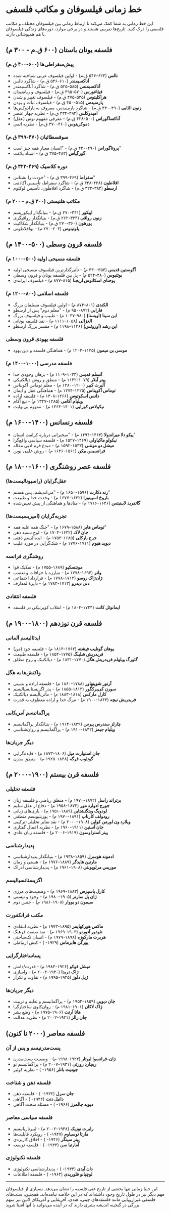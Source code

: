 # خط زمانی فیلسوفان و مکاتب فلسفی

این خط زمانی به شما کمک می‌کند تا ارتباط زمانی بین فیلسوفان مختلف و مکاتب فلسفی را درک کنید. تاریخ‌ها تقریبی هستند و در برخی موارد، دوره‌های زندگی فیلسوفان با هم همپوشانی دارند.

## فلسفه یونان باستان (۶۰۰ ق.م - ۳۰۰ م)

### پیش‌سقراطی‌ها (۶۰۰-۴۰۰ ق.م)
- **تالس** (۶۲۴-۵۴۶ ق.م) - اولین فیلسوف غربی شناخته شده
- **آناکسیمندر** (۶۱۰-۵۴۶ ق.م) - شاگرد تالس
- **آناکسیمنس** (۵۸۵-۵۲۵ ق.م) - شاگرد آناکسیمندر
- **فیثاغورس** (۵۷۰-۴۹۵ ق.م) - فیلسوف و ریاضیدان
- **هراکلیتوس** (۵۳۵-۴۷۵ ق.م) - فیلسوف تغییر و شدن
- **پارمنیدس** (۵۱۵-۴۵۰ ق.م) - فیلسوف ثبات و بودن
- **زنون الئایی** (۴۹۰-۴۳۰ ق.م) - شاگرد پارمنیدس، معروف به پارادوکس‌ها
- **امپدوکلس** (۴۹۴-۴۳۴ ق.م) - نظریه چهار عنصر
- **آناکساگوراس** (۵۰۰-۴۲۸ ق.م) - معرفی مفهوم نوس (عقل)
- **دموکریتوس** (۴۶۰-۳۷۰ ق.م) - نظریه اتمی

### سوفسطائیان (۴۷۰-۳۹۹ ق.م)
- **پروتاگوراس** (۴۹۰-۴۲۰ ق.م) - "انسان معیار همه چیز است"
- **گورگیاس** (۴۸۳-۳۷۵ ق.م) - استاد بلاغت

### دوره کلاسیک (۴۶۹-۳۲۲ ق.م)
- **سقراط** (۴۶۹-۳۹۹ ق.م) - "خودت را بشناس"
- **افلاطون** (۴۲۸-۳۴۸ ق.م) - شاگرد سقراط، تأسیس آکادمی
- **ارسطو** (۳۸۴-۳۲۲ ق.م) - شاگرد افلاطون، تأسیس لوکئوم

### مکاتب هلنیستی (۳۰۰ ق.م - ۲۰۰ م)
- **اپیکور** (۳۴۱-۲۷۰ ق.م) - بنیانگذار اپیکوریسم
- **زنون رواقی** (۳۳۴-۲۶۲ ق.م) - بنیانگذار رواقیگری
- **پورهون** (۳۶۰-۲۷۰ ق.م) - بنیانگذار شکاکیت
- **پلوتینوس** (۲۰۴-۲۷۰ م) - نوافلاطونی

## فلسفه قرون وسطی (۵۰۰-۱۴۰۰ م)

### فلسفه مسیحی اولیه (۵۰۰-۱۰۰۰ م)
- **آگوستین قدیس** (۳۵۴-۴۳۰ م) - تأثیرگذارترین فیلسوف مسیحی اولیه
- **بوئتیوس** (۴۸۰-۵۲۴ م) - پل بین فلسفه یونان و قرون وسطی
- **یوحنای اسکاتوس اریجنا** (۸۱۵-۸۷۷ م) - فیلسوف ایرلندی

### فلسفه اسلامی (۸۰۰-۱۲۰۰ م)
- **الکندی** (۸۰۱-۸۷۳ م) - اولین فیلسوف مسلمان بزرگ
- **فارابی** (۸۷۲-۹۵۰ م) - "معلم دوم" پس از ارسطو
- **ابن سینا (اویسنا)** (۹۸۰-۱۰۳۷ م) - طبیب و فیلسوف بزرگ
- **الغزالی** (۱۰۵۸-۱۱۱۱ م) - نقد فلسفه یونانی
- **ابن رشد (آوروئس)** (۱۱۲۶-۱۱۹۸ م) - مفسر بزرگ ارسطو

### فلسفه یهودی قرون وسطی
- **موسی بن میمون** (۱۱۳۵-۱۲۰۴ م) - هماهنگی فلسفه و دین یهود

### فلسفه مدرسی (۱۰۰۰-۱۴۰۰ م)
- **آنسلم قدیس** (۱۰۳۳-۱۱۰۹ م) - برهان وجودی خدا
- **پیتر آبلار** (۱۰۷۹-۱۱۴۲ م) - منطق و روش دیالکتیکی
- **آلبرت کبیر** (۱۲۰۰-۱۲۸۰ م) - معلم توماس آکویناس
- **توماس آکویناس** (۱۲۲۵-۱۲۷۴ م) - هماهنگی عقل و ایمان
- **دانس اسکوتوس** (۱۲۶۶-۱۳۰۸ م) - فلسفه اراده
- **ویلیام اُکامی** (۱۲۸۵-۱۳۴۷ م) - تیغ اُکام
- **نیکولاس کوزایی** (۱۴۰۱-۱۴۶۴ م) - مفهوم بی‌نهایت

## فلسفه رنسانس (۱۴۰۰-۱۶۰۰ م)

- **پیکو دلا میراندولا** (۱۴۶۳-۱۴۹۴ م) - "سخنرانی درباره کرامت انسان"
- **نیکولو ماکیاولی** (۱۴۶۹-۱۵۲۷ م) - فلسفه سیاسی واقع‌گرا
- **میشل دو مونتنی** (۱۵۳۳-۱۵۹۲ م) - مبدع فرم ادبی مقاله
- **فرانسیس بیکن** (۱۵۶۱-۱۶۲۶ م) - روش علمی نوین

## فلسفه عصر روشنگری (۱۶۰۰-۱۸۰۰ م)

### عقل‌گرایان (راسیونالیست‌ها)
- **رنه دکارت** (۱۵۹۶-۱۶۵۰ م) - "می‌اندیشم، پس هستم"
- **باروخ اسپینوزا** (۱۶۳۲-۱۶۷۷ م) - وحدت خدا و طبیعت
- **گاتفرید لایبنیتس** (۱۶۴۶-۱۷۱۶ م) - منادها و هماهنگی از پیش تعیین‌شده

### تجربه‌گرایان (امپریسیست‌ها)
- **توماس هابز** (۱۵۸۸-۱۶۷۹ م) - "جنگ همه علیه همه"
- **جان لاک** (۱۶۳۲-۱۷۰۴ م) - لوح سفید ذهن
- **جرج بارکلی** (۱۶۸۵-۱۷۵۳ م) - ایده‌آلیسم ذهنی
- **دیوید هیوم** (۱۷۱۱-۱۷۷۶ م) - شک‌گرایی در مورد علیت

### روشنگری فرانسه
- **مونتسکیو** (۱۶۸۹-۱۷۵۵ م) - تفکیک قوا
- **ولتر** (۱۶۹۴-۱۷۷۸ م) - مبارزه با خرافات و تعصب
- **ژان‌ژاک روسو** (۱۷۱۲-۱۷۷۸ م) - قرارداد اجتماعی
- **دنی دیدرو** (۱۷۱۳-۱۷۸۴ م) - دایرة‌المعارف

### فلسفه انتقادی
- **ایمانوئل کانت** (۱۷۲۴-۱۸۰۴ م) - انقلاب کوپرنیکی در فلسفه

## فلسفه قرن نوزدهم (۱۸۰۰-۱۹۰۰ م)

### ایدئالیسم آلمانی
- **یوهان گوتلیب فیشته** (۱۷۶۲-۱۸۱۴ م) - فلسفه خود (من)
- **فریدریش شلینگ** (۱۷۷۵-۱۸۵۴ م) - فلسفه طبیعت
- **گئورگ ویلهلم فریدریش هگل** (۱۷۷۰-۱۸۳۱ م) - دیالکتیک و روح مطلق

### واکنش‌ها به هگل
- **آرتور شوپنهاور** (۱۷۸۸-۱۸۶۰ م) - فلسفه اراده و بدبینی
- **سورن کی‌یرکگور** (۱۸۱۳-۱۸۵۵ م) - پدر اگزیستانسیالیسم
- **کارل مارکس** (۱۸۱۸-۱۸۸۳ م) - ماتریالیسم دیالکتیک
- **فریدریش نیچه** (۱۸۴۴-۱۹۰۰ م) - مرگ خدا و اراده معطوف به قدرت

### پراگماتیسم آمریکایی
- **چارلز سندرس پیرس** (۱۸۳۹-۱۹۱۴ م) - بنیانگذار پراگماتیسم
- **ویلیام جیمز** (۱۸۴۲-۱۹۱۰ م) - پراگماتیسم و روان‌شناسی

### دیگر جریان‌ها
- **جان استوارت میل** (۱۸۰۶-۱۸۷۳ م) - فایده‌گرایی
- **گوتلوب فرگه** (۱۸۴۸-۱۹۲۵ م) - منطق مدرن

## فلسفه قرن بیستم (۱۹۰۰-۲۰۰۰ م)

### فلسفه تحلیلی
- **برتراند راسل** (۱۸۷۲-۱۹۷۰ م) - منطق ریاضی و فلسفه زبان
- **جورج ادوارد مور** (۱۸۷۳-۱۹۵۸ م) - دفاع از عقل سلیم
- **لودویگ ویتگنشتاین** (۱۸۸۹-۱۹۵۱ م) - بازی‌های زبانی
- **رودولف کارناپ** (۱۸۹۱-۱۹۷۰ م) - پوزیتیویسم منطقی
- **ویلارد ون اورمن کواین** (۱۹۰۸-۲۰۰۰ م) - نقد تمایز تحلیلی-ترکیبی
- **جان آستین** (۱۹۱۱-۱۹۶۰ م) - نظریه اعمال گفتاری
- **پیتر استراوسون** (۱۹۱۹-۲۰۰۶ م) - فلسفه زبان عادی

### پدیدارشناسی
- **ادموند هوسرل** (۱۸۵۹-۱۹۳۸ م) - بنیانگذار پدیدارشناسی
- **مارتین هایدگر** (۱۸۸۹-۱۹۷۶ م) - هستی و زمان
- **موریس مرلوپونتی** (۱۹۰۸-۱۹۶۱ م) - پدیدارشناسی ادراک

### اگزیستانسیالیسم
- **کارل یاسپرس** (۱۸۸۳-۱۹۶۹ م) - وضعیت‌های مرزی
- **ژان پل سارتر** (۱۹۰۵-۱۹۸۰ م) - وجود و نیستی
- **سیمون دو بووار** (۱۹۰۸-۱۹۸۶ م) - جنس دوم

### مکتب فرانکفورت
- **ماکس هورکهایمر** (۱۸۹۵-۱۹۷۳ م) - نظریه انتقادی
- **تئودور آدورنو** (۱۹۰۳-۱۹۶۹ م) - نقد صنعت فرهنگ
- **هربرت مارکوزه** (۱۸۹۸-۱۹۷۹ م) - انسان تک‌ساحتی
- **یورگن هابرماس** (۱۹۲۹- ) - کنش ارتباطی

### پساساختارگرایی
- **میشل فوکو** (۱۹۲۶-۱۹۸۴ م) - قدرت/دانش
- **ژاک دریدا** (۱۹۳۰-۲۰۰۴ م) - واسازی
- **ژیل دلوز** (۱۹۲۵-۱۹۹۵ م) - تفاوت و تکرار

### دیگر جریان‌ها
- **جان دیویی** (۱۸۵۹-۱۹۵۲ م) - پراگماتیسم و تعلیم و تربیت
- **ژاک لاکان** (۱۹۰۱-۱۹۸۱ م) - روان‌کاوی ساختارگرا
- **هانا آرنت** (۱۹۰۶-۱۹۷۵ م) - وضع بشر
- **جان رالز** (۱۹۲۱-۲۰۰۲ م) - نظریه عدالت

## فلسفه معاصر (۲۰۰۰ تا کنون)

### پست‌مدرنیسم و پس از آن
- **ژان-فرانسوا لیوتار** (۱۹۲۴-۱۹۹۸ م) - وضعیت پست‌مدرن
- **ریچارد رورتی** (۱۹۳۱-۲۰۰۷ م) - پراگماتیسم نو
- **جودیت باتلر** (۱۹۵۶- ) - نظریه کوئیر

### فلسفه ذهن و شناخت
- **جان سرل** (۱۹۳۲- ) - فلسفه ذهن
- **دانیل دنت** (۱۹۴۲- ) - آگاهی
- **دیوید چالمرز** (۱۹۶۶- ) - مسئله سخت آگاهی

### فلسفه سیاسی معاصر
- **رابرت نوزیک** (۱۹۳۸-۲۰۰۲ م) - لیبرتاریانیسم
- **مارتا نوسباوم** (۱۹۴۷- ) - رویکرد قابلیت‌ها
- **پیتر سینگر** (۱۹۴۶- ) - اخلاق کاربردی
- **آمارتیا سن** (۱۹۳۳- ) - فلسفه توسعه

### فلسفه تکنولوژی
- **دان آیدی** (۱۹۳۴- ) - پدیدارشناسی تکنولوژی
- **لوچیانو فلوریدی** (۱۹۶۴- ) - فلسفه اطلاعات

---

این خط زمانی تنها بخشی از تاریخ غنی فلسفه را نشان می‌دهد. بسیاری از فیلسوفان مهم دیگر نیز در طول تاریخ وجود داشته‌اند که در این خلاصه نیامده‌اند. همچنین، سنت‌های فلسفی غیراروپایی مانند فلسفه‌های چینی، هندی، آفریقایی و آمریکای لاتین نیز سهم بزرگی در گنجینه اندیشه بشری دارند که در آینده می‌توانید با آنها آشنا شوید. 